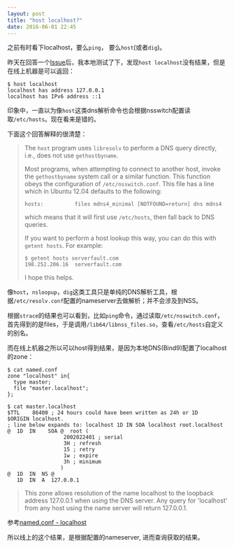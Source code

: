 ```yaml
---
layout: post
title: "host localhost?"
date: 2016-06-01 22:45
---
```


之前有时看下localhost，要么`ping`， 要么`host`(或者`dig`)。

昨天在回答一个[Issue](https://github.com/tankywoo/simiki/issues/60)后，我本地测试了下，发现`host localhost`没有结果，但是在线上机器是可以返回：

```
$ host localhost
localhost has address 127.0.0.1
localhost has IPv6 address ::1
```

印象中，一直以为像`host`这类dns解析命令也会根据nsswitch配置读取`/etc/hosts`。现在看来是错的。

下面这个回答解释的很清楚：

> The `host` program uses `libresolv` to perform a DNS query directly, i.e., does not use `gethostbyname`.
> 
> Most programs, when attempting to connect to another host, invoke the `gethostbyname` system call or a similar function. This function obeys the configuration of `/etc/nsswitch.conf`. This file has a line which in Ubuntu 12.04 defaults to the following:
> 
>     hosts:          files mdns4_minimal [NOTFOUND=return] dns mdns4
> 
> which means that it will first use `/etc/hosts`, then fall back to DNS queries.
> 
> 
> If you want to perform a host lookup this way, you can do this with `getent hosts`.  For example:
> 
>     $ getent hosts serverfault.com
>     198.252.206.16  serverfault.com
> 
> I hope this helps.

像`host`，`nsloopup`，`dig`这类工具只是单纯的DNS解析工具，根据`/etc/resolv.conf`配置的nameserver去做解析；并不会涉及到NSS。

根据`strace`的结果也可以看到，比如`ping`命令，通过读取`/etc/nsswitch.conf`，首先得到的是files，于是调用`/lib64/libnss_files.so`，查看`/etc/hosts`自定义的别名。

而在线上机器之所以可以host得到结果，是因为本地DNS(Bind9)配置了localhost的zone：

```
$ cat named.conf
zone "localhost" in{
  type master;
  file "master.localhost";
};

$ cat master.localhost
$TTL	86400 ; 24 hours could have been written as 24h or 1D
$ORIGIN localhost.
; line below expands to: localhost 1D IN SOA localhost root.localhost
@  1D  IN	 SOA @	root (
			      2002022401 ; serial
			      3H ; refresh
			      15 ; retry
			      1w ; expire
			      3h ; minimum
			     )
@  1D  IN  NS @ 
   1D  IN  A  127.0.0.1
```

> This zone allows resolution of the name localhost to the loopback address 127.0.0.1 when using the DNS server. Any query for 'localhost' from any host using the name server will return 127.0.0.1.

参考[named.conf - localhost](http://www.zytrax.com/books/dns/ch7/)

所以线上的这个结果，是根据配置的nameserver, 进而查询获取的结果。

